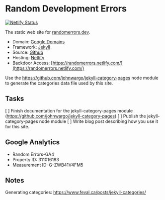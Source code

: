 # Random Development Errors

[![Netlify Status](https://api.netlify.com/api/v1/badges/26661782-c543-4c96-9aee-e25710d501c8/deploy-status)](https://app.netlify.com/sites/randomerrors/deploys)

The static web site for [randomerrors.dev](https://randomerrors.dev).

+ Domain: [Google Domains](https://domains.google)
+ Framework: [Jekyll](https://jekyllrb.com/)
+ Source: [Github](github.com/johnwargo/random-errors-static)
+ Hosting: [Netlify](https://app.netlify.com/teams/john-qtz-ltk/dns/randomerrors.dev)
+ Backdoor Access: [https://randomerrors.netlify.com/](https://randomerrors.netlify.com/)

Use the https://github.com/johnwargo/jekyll-category-pages node module to generate the categories data file used by this site. 

## Tasks

[ ] Finish documentation for the jekyll-category-pages module (https://github.com/johnwargo/jekyll-category-pages)
[ ] Publish the jekyll-category-pages node module
[ ] Write blog post describing how you use it for this site. 

## Google Analytics

* Random Errors-GA4
* Property ID: 311016183
* Measurement ID: G-ZWB41V4FM5

## Notes

Generating categories: https://www.feval.ca/posts/jekyll-categories/

